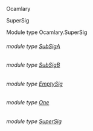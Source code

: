 Ocamlary

SuperSig

Module type Ocamlary.SuperSig

<a id="module-type-SubSigA"></a>

###### module type [SubSigA](Ocamlary.module-type-SuperSig.module-type-SubSigA.md)

<a id="module-type-SubSigB"></a>

###### module type [SubSigB](Ocamlary.module-type-SuperSig.module-type-SubSigB.md)

<a id="module-type-EmptySig"></a>

###### module type [EmptySig](Ocamlary.module-type-SuperSig.module-type-EmptySig.md)

<a id="module-type-One"></a>

###### module type [One](Ocamlary.module-type-SuperSig.module-type-One.md)

<a id="module-type-SuperSig"></a>

###### module type [SuperSig](Ocamlary.module-type-SuperSig.module-type-SuperSig.md)
